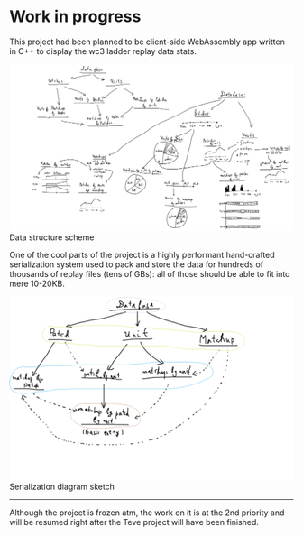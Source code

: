 # Work in progress
This project had been planned to be client-side WebAssembly app written in C++ to display the wc3 ladder replay data stats.

![structure](structure.png)
Data structure scheme

One of the cool parts of the project is a highly performant hand-crafted serialization system used to pack and store the data for hundreds of thousands of replay files (tens of GBs): all of those should be able to fit into mere 10-20KB.

![serialization](structure_serialization.png)
Serialization diagram sketch

---
Although the project is frozen atm, the work on it is at the 2nd priority and will be resumed right after the Teve project will have been finished.